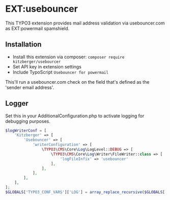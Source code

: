 # EXT:usebouncer

This TYPO3 extension provides mail address validation via usebouncer.com as EXT:powermail spamshield.

## Installation

* Install this extension via composer: `composer require kitzberger/usebourcer`
* Set API key in extension settings
* Include TypoScript `Usebouncer for powermail`

This'll run a usebouncer.com check on the field that's defined as the 'sender email address'.

## Logger

Set this in your AdditionalConfiguration.php to activate logging for debugging purposes.

```php
$logWriterConf = [
    'Kitzberger' => [
        'Usebouncer' => [
            'writerConfiguration' => [
                \TYPO3\CMS\Core\Log\LogLevel::DEBUG => [
                    \TYPO3\CMS\Core\Log\Writer\FileWriter::class => [
                        'logFileInfix' => 'usebouncer'
                    ],
                ],
            ],
        ],
    ],
];
$GLOBALS['TYPO3_CONF_VARS']['LOG'] = array_replace_recursive($GLOBALS['TYPO3_CONF_VARS']['LOG'], $logWriterConf);
```
